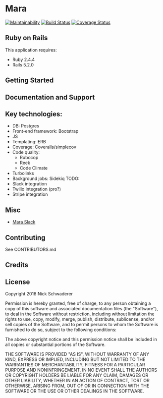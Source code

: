 Mara
================
[![Maintainability](https://api.codeclimate.com/v1/badges/a6cec7ae312fd71a8383/maintainability)](https://codeclimate.com/github/Schwad/mara/maintainability)
[![Build Status](https://travis-ci.org/Schwad/mara.svg?branch=master)](https://travis-ci.org/Schwad/mara)
[![Coverage Status](https://coveralls.io/repos/github/Schwad/mara/badge.svg?branch=master)](https://coveralls.io/github/Schwad/mara?branch=master)

Ruby on Rails
-------------

This application requires:

- Ruby 2.4.4
- Rails 5.2.0

Getting Started
---------------

Documentation and Support
-------------------------

## Key technologies:

* DB: Postgres
* Front-end framework: Bootstrap
* JS
* Templating: ERB
* Coverage: Coveralls/simplecov
* Code quality:
  - Rubocop
  - Reek
  - Code Climate
* Turbolinks
* Background jobs: Sidekiq
TODO:
* Slack integration
* Twilio integration (pro?)
* Stripe integration

Misc
----------

* [Mara Slack](https://patagonia-mara.slack.com)


Contributing
------------

See CONTRIBUTORS.md


Credits
-------

License
-------

Copyright 2018 Nick Schwaderer

Permission is hereby granted, free of charge, to any person obtaining a copy of this software and associated documentation files (the "Software"), to deal in the Software without restriction, including without limitation the rights to use, copy, modify, merge, publish, distribute, sublicense, and/or sell copies of the Software, and to permit persons to whom the Software is furnished to do so, subject to the following conditions:

The above copyright notice and this permission notice shall be included in all copies or substantial portions of the Software.

THE SOFTWARE IS PROVIDED "AS IS", WITHOUT WARRANTY OF ANY KIND, EXPRESS OR IMPLIED, INCLUDING BUT NOT LIMITED TO THE WARRANTIES OF MERCHANTABILITY, FITNESS FOR A PARTICULAR PURPOSE AND NONINFRINGEMENT. IN NO EVENT SHALL THE AUTHORS OR COPYRIGHT HOLDERS BE LIABLE FOR ANY CLAIM, DAMAGES OR OTHER LIABILITY, WHETHER IN AN ACTION OF CONTRACT, TORT OR OTHERWISE, ARISING FROM, OUT OF OR IN CONNECTION WITH THE SOFTWARE OR THE USE OR OTHER DEALINGS IN THE SOFTWARE.
